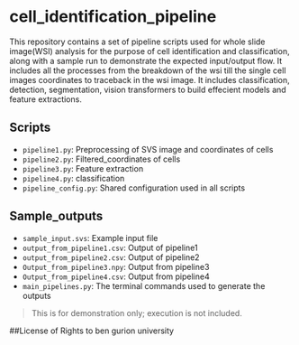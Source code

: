 # cell_identification_pipeline

This repository contains a set of pipeline scripts used for whole slide image(WSI) analysis for the purpose of cell identification and classification, along with a sample run to demonstrate the expected input/output flow. It includes all the processes from the breakdown of the wsi till the single cell images coordinates to traceback in the wsi image. It includes classification, detection, segmentation, vision transformers to build effecient models and feature extractions. 

## Scripts

- `pipeline1.py`: Preprocessing of SVS image and coordinates of cells
- `pipeline2.py`: Filtered_coordinates of cells
- `pipeline3.py`: Feature extraction
- `pipeline4.py`: classification
- `pipeline_config.py`: Shared configuration used in all scripts

## Sample_outputs
- `sample_input.svs`: Example input file
- `output_from_pipeline1.csv`: Output of pipeline1
- `output_from_pipeline2.csv`: Output of pipeline2
- `Output_from_pipeline3.npy`: Output from pipeline3
- `Output_from_pipeline4.csv`: Output from pipeline4
- `main_pipelines.py`: The terminal commands used to generate the outputs

> This is for demonstration only; execution is not included.


##License of Rights to ben gurion university
